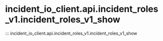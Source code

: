 # incident_io_client.api.incident_roles_v1.incident_roles_v1_show

::: incident_io_client.api.incident_roles_v1.incident_roles_v1_show